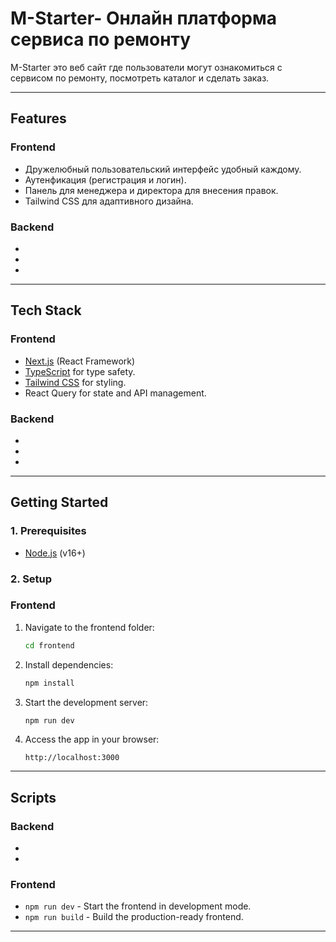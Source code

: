 # **M-Starter- Онлайн платформа сервиса по ремонту**

M-Starter это веб сайт где пользователи могут ознакомиться с сервисом по ремонту, посмотреть каталог и сделать заказ.

---

## **Features**

### **Frontend**

- Дружелюбный пользовательский интерфейс удобный каждому.
- Аутенфикация (регистрация и логин).
- Панель для менеджера и директора для внесения правок.
- Tailwind CSS для адаптивного дизайна.

### **Backend**

- 
- 
- 


---

## **Tech Stack**

### **Frontend**

- [Next.js](https://nextjs.org/) (React Framework)
- [TypeScript](https://www.typescriptlang.org/) for type safety.
- [Tailwind CSS](https://tailwindcss.com/) for styling.
- React Query for state and API management.

### **Backend**

- 
- 
- 
  

---

## **Getting Started**

### **1. Prerequisites**

- [Node.js](https://nodejs.org/) (v16+)

### **2. Setup**

### **Frontend**

1. Navigate to the frontend folder:
    
    ```bash
    cd frontend
    
    ```
    
2. Install dependencies:
    
    ```bash
    npm install
    
    ```
    
3. Start the development server:
    
    ```bash
    npm run dev
    
    ```
    
4. Access the app in your browser:
    
    ```
    http://localhost:3000
    
    ```
    

---

## **Scripts**

### **Backend**

- 
- 

### **Frontend**

- `npm run dev` - Start the frontend in development mode.
- `npm run build` - Build the production-ready frontend.

---
